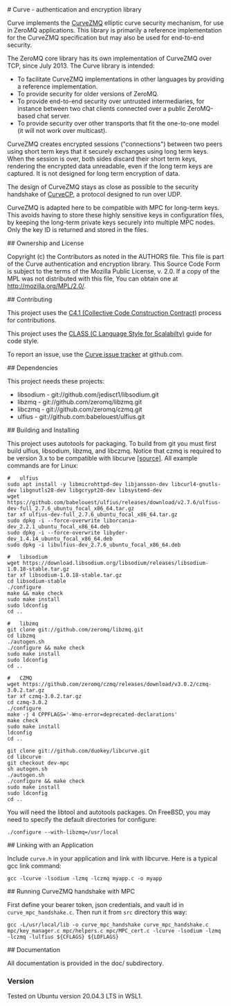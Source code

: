 
<A name="toc1-3" title="Curve - authentication and encryption library" />
# Curve - authentication and encryption library

Curve implements the [CurveZMQ](http://rfc.zeromq.org/spec:26) elliptic curve security mechanism, for use in ZeroMQ applications. This library is primarily a reference implementation for the CurveZMQ specification but may also be used for end-to-end security.

The ZeroMQ core library has its own implementation of CurveZMQ over TCP, since July 2013. The Curve library is intended:

* To facilitate CurveZMQ implementations in other languages by providing a reference implementation.
* To provide security for older versions of ZeroMQ.
* To provide end-to-end security over untrusted intermediaries, for instance between two chat clients connected over a public ZeroMQ-based chat server.
* To provide security over other transports that fit the one-to-one model (it will not work over multicast).

CurveZMQ creates encrypted sessions ("connections") between two peers using short term keys that it securely exchanges using long term keys. When the session is over, both sides discard their short term keys, rendering the encrypted data unreadable, even if the long term keys are captured. It is not designed for long term encryption of data. 

The design of CurveZMQ stays as close as possible to the security handshake of [CurveCP](http://curvecp.org), a protocol designed to run over UDP.

CurveZMQ is adapted here to be compatible with MPC for long-term keys. This avoids having to store these highly sensitive keys in configuration files, by keeping the long-term private keys securely into multiple MPC nodes. Only the key ID is returned and stored in the files.

<A name="toc2-19" title="Ownership and License" />
## Ownership and License

Copyright (c) the Contributors as noted in the AUTHORS file. This file is part of the Curve authentication and encryption library. This Source Code Form is subject to the terms of the Mozilla Public License, v. 2.0. If a copy of the MPL was not distributed with this file, You can obtain one at http://mozilla.org/MPL/2.0/.

<A name="toc2-24" title="Contributing" />
## Contributing

This project uses the [C4.1 (Collective Code Construction Contract)](http://rfc.zeromq.org/spec:22) process for contributions.

This project uses the [CLASS (C Language Style for Scalabilty)](http://rfc.zeromq.org/spec:21) guide for code style.

To report an issue, use the [Curve issue tracker](https://github.com/zeromq/libcurve/issues) at github.com.

<A name="toc2-33" title="Dependencies" />
## Dependencies

This project needs these projects:

* libsodium - git://github.com/jedisct1/libsodium.git
* libzmq - git://github.com/zeromq/libzmq.git
* libczmq - git://github.com/zeromq/czmq.git
* ulfius - git://github.com:babelouest/ulfius.git

<A name="toc2-42" title="Building and Installing" />
## Building and Installing

This project uses autotools for packaging. To build from git you must first build ulfius, libsodium, libzmq, and libczmq. 
Notice that czmq is required to be version 3.x to be compatible with libcurve [[source]](https://github.com/zeromq/libcurve/issues/38). All example commands are for Linux:

    #   ulfius
    sudo apt install -y libmicrohttpd-dev libjansson-dev libcurl4-gnutls-dev libgnutls28-dev libgcrypt20-dev libsystemd-dev
    wget https://github.com/babelouest/ulfius/releases/download/v2.7.6/ulfius-dev-full_2.7.6_ubuntu_focal_x86_64.tar.gz
    tar xf ulfius-dev-full_2.7.6_ubuntu_focal_x86_64.tar.gz
    sudo dpkg -i --force-overwrite liborcania-dev_2.2.1_ubuntu_focal_x86_64.deb
    sudo dpkg -i --force-overwrite libyder-dev_1.4.14_ubuntu_focal_x86_64.deb
    sudo dpkg -i libulfius-dev_2.7.6_ubuntu_focal_x86_64.deb
   
    #   libsodium
    wget https://download.libsodium.org/libsodium/releases/libsodium-1.0.18-stable.tar.gz
    tar xf libsodium-1.0.18-stable.tar.gz
    cd libsodium-stable
    ./configure
    make && make check
    sudo make install
    sudo ldconfig
    cd ..

    #   libzmq
    git clone git://github.com/zeromq/libzmq.git
    cd libzmq
    ./autogen.sh
    ./configure && make check
    sudo make install
    sudo ldconfig
    cd ..

    #   CZMQ
    wget https://github.com/zeromq/czmq/releases/download/v3.0.2/czmq-3.0.2.tar.gz
    tar xf czmq-3.0.2.tar.gz
    cd czmq-3.0.2
    ./configure 
    make -j 4 CPPFLAGS='-Wno-error=deprecated-declarations'
    make check 
    sudo make install
    ldconfig
    cd ..

    git clone git://github.com/duokey/libcurve.git
    cd libcurve
    git checkout dev-mpc
    sh autogen.sh
    ./autogen.sh
    ./configure && make check
    sudo make install
    sudo ldconfig
    cd ..

You will need the libtool and autotools packages. On FreeBSD, you may need to specify the default directories for configure:

    ./configure --with-libzmq=/usr/local

<A name="toc2-87" title="Linking with an Application" />
## Linking with an Application

Include `curve.h` in your application and link with libcurve. Here is a typical gcc link command:

    gcc -lcurve -lsodium -lzmq -lczmq myapp.c -o myapp

<A name="toc2-87" title=" Running CurveZMQ handshake with MPC" />
## Running CurveZMQ handshake with MPC

First define your bearer token, json credentials, and vault id in `curve_mpc_handshake.c`.
Then run it from `src` directory this way:

    gcc -L/usr/local/lib -o curve_mpc_handshake curve_mpc_handshake.c mpc/key_manager.c mpc/helpers.c mpc/MPC_cert.c -lcurve -lsodium -lzmq -lczmq -lulfius ${CFLAGS} ${LDFLAGS}

<A name="toc2-94" title="Documentation" />
## Documentation

All documentation is provided in the doc/ subdirectory.

### Version
Tested on Ubuntu version 20.04.3 LTS in WSL1.
